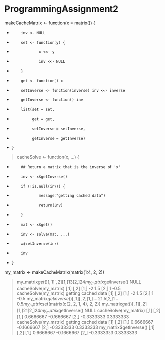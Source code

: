 # ProgrammingAssignment2
 makeCacheMatrix <- function(x = matrix()) {
+         inv <- NULL
+         set <- function(y) {
+                 x <<- y
+                 inv <<- NULL
+         }
+         get <- function() x
+         setInverse <- function(inverse) inv <<- inverse
+         getInverse <- function() inv
+         list(set = set,
+              get = get,
+              setInverse = setInverse,
+              getInverse = getInverse)
+ }
> cacheSolve <- function(x, ...) {
+         ## Return a matrix that is the inverse of 'x'
+         inv <- x$getInverse()
+         if (!is.null(inv)) {
+                 message("getting cached data")
+                 return(inv)
+         }
+         mat <- x$get()
+         inv <- solve(mat, ...)
+         x$setInverse(inv)
+         inv
+ }

my_matrix <- makeCacheMatrix(matrix(1:4, 2, 2))
> my_matrix$get()
     [,1] [,2]
[1,]    1    3
[2,]    2    4
> my_matrix$getInverse()
NULL
> cacheSolve(my_matrix)
     [,1] [,2]
[1,]   -2  1.5
[2,]    1 -0.5
> cacheSolve(my_matrix)
getting cached data
     [,1] [,2]
[1,]   -2  1.5
[2,]    1 -0.5
> my_matrix$getInverse()
     [,1] [,2]
[1,]   -2  1.5
[2,]    1 -0.5
> my_matrix$set(matrix(c(2, 2, 1, 4), 2, 2))
> my_matrix$get()
     [,1] [,2]
[1,]    2    1
[2,]    2    4
> my_matrix$getInverse()
NULL
> cacheSolve(my_matrix)
           [,1]       [,2]
[1,]  0.6666667 -0.1666667
[2,] -0.3333333  0.3333333
> cacheSolve(my_matrix)
getting cached data
           [,1]       [,2]
[1,]  0.6666667 -0.1666667
[2,] -0.3333333  0.3333333
> my_matrix$getInverse()
           [,1]       [,2]
[1,]  0.6666667 -0.1666667
[2,] -0.3333333  0.3333333
